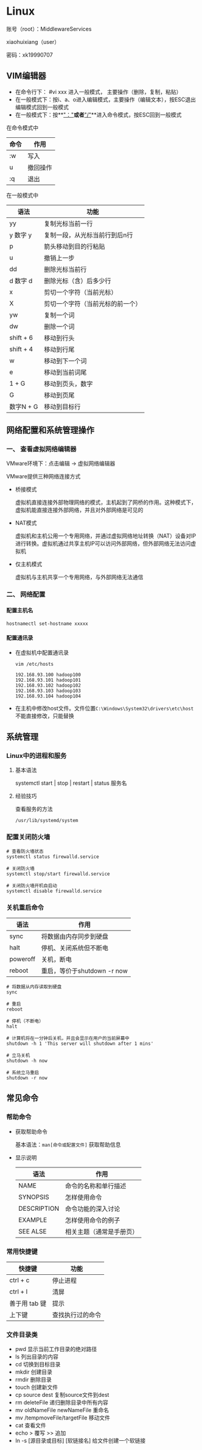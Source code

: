 # Linux

账号（root）：MiddlewareServices

xiaohuixiang（user）

密码：xk19990707

## VIM编辑器

- 在命令行下： #vi xxx 进入一般模式， 主要操作（删除，复制，粘贴）
- 在一般模式下：按i、a、o进入编辑模式，主要操作（编辑文本），按ESC退出编辑模式回到一般模式
- 在一般模式下：按**<u>"："</u>**或者**<u>"/"</u>**进入命令模式，按ESC回到一般模式

在命令模式中

| 命令 | 作用     |
| ---- | -------- |
| :w   | 写入     |
| u    | 撤回操作 |
| :q   | 退出     |

在一般模式中

| 语法      | 功能                             |
| --------- | -------------------------------- |
| yy        | 复制光标当前一行                 |
| y 数字 y  | 复制一段，从光标当前行到后n行    |
| p         | 箭头移动到目的行粘贴             |
| u         | 撤销上一步                       |
| dd        | 删除光标当前行                   |
| d 数字 d  | 删除光标（含）后多少行           |
| x         | 剪切一个字符（当前光标）         |
| X         | 剪切一个字符（当前光标的前一个） |
| yw        | 复制一个词                       |
| dw        | 删除一个词                       |
| shift + 6 | 移动到行头                       |
| shift + 4 | 移动到行尾                       |
| w         | 移动到下一个词                   |
| e         | 移动到当前词尾                   |
| 1 + G     | 移动到页头，数字                 |
| G         | 移动到页尾                       |
| 数字N + G | 移动到目标行                     |

## 网络配置和系统管理操作

### 一、 查看虚拟网络编辑器

VMware环境下：点击编辑 -> 虚拟网络编辑器 

VMware提供三种网络连接方式

- 桥接模式

	虚拟机直接连接外部物理网络的模式，主机起到了网桥的作用。这种模式下，虚拟机能直接连接外部网络，并且对外部网络是可见的

- NAT模式

	虚拟机和主机公用一个专用网络，并通过虚拟网络地址转换（NAT）设备对IP进行转换。虚拟机通过共享主机IP可以访问外部网络，但外部网络无法访问虚拟机

- 仅主机模式

	虚拟机与主机共享一个专用网络，与外部网络无法通信

### 二、 网络配置

#### 配置主机名

```shell
hostnamectl set-hostname xxxxx
```

#### 配置通讯录

- 在虚拟机中配置通讯录

	```shell
	vim /etc/hosts
	
	192.168.93.100 hadoop100
	192.168.93.101 hadoop101
	192.168.93.102 hadoop102
	192.168.93.103 hadoop103
	192.168.93.104 hadoop104
	```

- 在主机中修改host文件。文件位置`C:\Windows\System32\drivers\etc\host`不能直接修改，只能替换

## 系统管理

### Linux中的进程和服务

1. 基本语法

	systemctl start | stop | restart | status 服务名

2. 经验技巧

	查看服务的方法

	```shell
	/usr/lib/systemd/system
	```

### 配置关闭防火墙

```shell
# 查看防火墙状态
systemctl status firewalld.service

# 关闭防火墙
systemctl stop/start firewalld.service

# 关闭防火墙开机自启动
systemctl disable firewalld.service
```

### 关机重启命令

| 语法     | 作用                        |
| -------- | --------------------------- |
| sync     | 将数据由内存同步到硬盘      |
| halt     | 停机、关闭系统但不断电      |
| poweroff | 关机，断电                  |
| reboot   | 重启，等价于shutdown -r now |

```shell
# 将数据从内存读取到硬盘
sync

# 重启
reboot

# 停机（不断电）
halt

# 计算机将在一分钟后关机，并且会显示在用户的当前屏幕中
shutdown -h 1 'This server will shutdown after 1 mins'

# 立马关机
shutdown -h now

# 系统立马重启
shutdown -r now
```

## 常见命令

### 帮助命令

- 获取帮助命令

	基本语法：`man[命令或配置文件]` 获取帮助信息

- 显示说明

	| 语法        | 作用                     |
	| ----------- | ------------------------ |
	| NAME        | 命令的名称和单行描述     |
	| SYNOPSIS    | 怎样使用命令             |
	| DESCRIPTION | 命令功能的深入讨论       |
	| EXAMPLE     | 怎样使用命令的例子       |
	| SEE ALSE    | 相关主题（通常是手册页） |

### 常用快捷键

| 快捷键        | 功能             |
| ------------- | ---------------- |
| ctrl + c      | 停止进程         |
| ctrl + l      | 清屏             |
| 善于用 tab 键 | 提示             |
| 上下键        | 查找执行过的命令 |

### 文件目录类

- pwd 显示当前工作目录的绝对路径
- ls 列出目录的内容
- cd 切换到目标目录
- mkdir 创建目录
- rmdir 删除目录
- touch 创建新文件
- cp source dest     复制source文件到dest
- rm deleteFile        递归删除目录中所有内容
- mv oldNameFile newNameFile 重命名
- mv /tempmoveFile/targetFile  移动文件
- cat 查看文件
- echo > 覆写  >> 追加
- In  -s [源目录或目标] [软链接名]    给文件创建一个软链接
